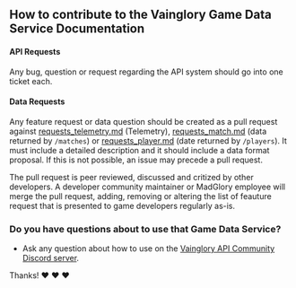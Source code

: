 ## How to contribute to the Vainglory Game Data Service Documentation

#### API Requests

Any bug, question or request regarding the API system should go into one ticket each.


#### Data Requests

Any feature request or data question should be created as a pull request against [requests_telemetry.md](requests_telemetry.md) (Telemetry), [requests_match.md](requests_match.md) (data returned by `/matches`) or [requests_player.md](requests_player.md) (date returned by `/players`). It must include a detailed description and it should include a data format proposal. If this is not possible, an issue may precede a pull request.

The pull request is peer reviewed, discussed and critized by other developers. A developer community maintainer or MadGlory employee will merge the pull request, adding, removing or altering the list of feauture request that is presented to game developers regularly as-is.


### **Do you have questions about to use that Game Data Service?**

* Ask any question about how to use on the [Vainglory API Community Discord server](http://discord.me/vaingloryapi).

Thanks! :heart: :heart: :heart:
